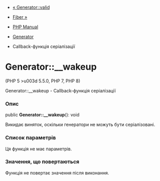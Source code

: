 - [« Generator::valid](generator.valid.md)
- [Fiber »](class.fiber.md)

- [PHP Manual](index.md)
- [Generator](class.generator.md)
- Callback-функція серіалізації

# Generator::\_\_wakeup

(PHP 5 \>u003d 5.5.0, PHP 7, PHP 8)

Generator::\_\_wakeup - Callback-функція серіалізації

### Опис

public **Generator::\_\_wakeup**(): void

Викидає виняток, оскільки генератори не можуть бути
серіалізовані.

### Список параметрів

Ця функція не має параметрів.

### Значення, що повертаються

Функція не повертає значення після виконання.
